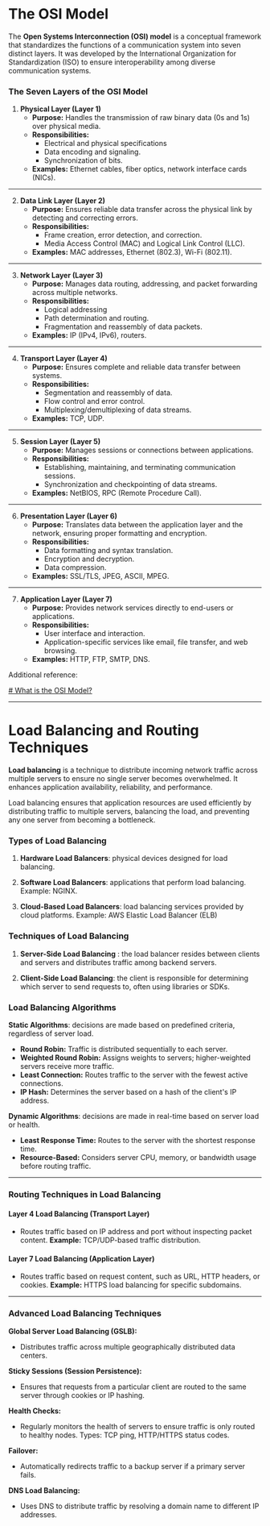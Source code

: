 # **The OSI Model**

The **Open Systems Interconnection (OSI) model** is a conceptual framework that standardizes the functions of a communication system into seven distinct layers. It was developed by the International Organization for Standardization (ISO) to ensure interoperability among diverse communication systems.

### **The Seven Layers of the OSI Model**

1.  **Physical Layer (Layer 1)**
    -   **Purpose:** Handles the transmission of raw binary data (0s and 1s) over physical media.
    -   **Responsibilities:**
        -   Electrical and physical specifications 
        -   Data encoding and signaling.
        -   Synchronization of bits.
    -   **Examples:** Ethernet cables, fiber optics, network interface cards (NICs).

----------

2.  **Data Link Layer (Layer 2)**
    -   **Purpose:** Ensures reliable data transfer across the physical link by detecting and correcting errors.
    -   **Responsibilities:**
        -   Frame creation, error detection, and correction.
        -   Media Access Control (MAC) and Logical Link Control (LLC).
    -   **Examples:** MAC addresses, Ethernet (802.3), Wi-Fi (802.11).

----------

3.  **Network Layer (Layer 3)**
    -   **Purpose:** Manages data routing, addressing, and packet forwarding across multiple networks.
    -   **Responsibilities:**
        -   Logical addressing 
        -   Path determination and routing.
        -   Fragmentation and reassembly of data packets.
    -   **Examples:** IP (IPv4, IPv6), routers.

----------

4.  **Transport Layer (Layer 4)**
    -   **Purpose:** Ensures complete and reliable data transfer between systems.
    -   **Responsibilities:**
        -   Segmentation and reassembly of data.
        -   Flow control and error control.
        -   Multiplexing/demultiplexing of data streams.
    -   **Examples:** TCP, UDP.

----------

5.  **Session Layer (Layer 5)**
    -   **Purpose:** Manages sessions or connections between applications.
    -   **Responsibilities:**
        -   Establishing, maintaining, and terminating communication sessions.
        -   Synchronization and checkpointing of data streams.
    -   **Examples:** NetBIOS, RPC (Remote Procedure Call).

----------

6.  **Presentation Layer (Layer 6)**
    -   **Purpose:** Translates data between the application layer and the network, ensuring proper formatting and encryption.
    -   **Responsibilities:**
        -   Data formatting and syntax translation.
        -   Encryption and decryption.
        -   Data compression.
    -   **Examples:** SSL/TLS, JPEG, ASCII, MPEG.

----------

7.  **Application Layer (Layer 7)**
    -   **Purpose:** Provides network services directly to end-users or applications.
    -   **Responsibilities:**
        -   User interface and interaction.
        -   Application-specific services like email, file transfer, and web browsing.
    -   **Examples:** HTTP, FTP, SMTP, DNS.

Additional reference:

[# What is the OSI Model?](https://www.cloudflare.com/learning/ddos/glossary/open-systems-interconnection-model-osi/)

------
# **Load Balancing and Routing Techniques**

**Load balancing** is a technique to distribute incoming network traffic across multiple servers to ensure no single server becomes overwhelmed. It enhances application availability, reliability, and performance.

Load balancing ensures that application resources are used efficiently by distributing traffic to multiple servers, balancing the load, and preventing any one server from becoming a bottleneck.


### **Types of Load Balancing**

1.  **Hardware Load Balancers**: physical devices designed for load balancing.

2.  **Software Load Balancers**:  applications that perform load balancing. Example:  NGINX.
 
3.  **Cloud-Based Load Balancers**: load balancing services provided by cloud platforms. Example: AWS Elastic Load Balancer (ELB)

### **Techniques of Load Balancing**

1.  **Server-Side Load Balancing** : the load balancer resides between clients and servers and distributes traffic among backend servers.

2. **Client-Side Load Balancing**: the client is responsible for determining which server to send requests to, often using libraries or SDKs.


### **Load Balancing Algorithms**

**Static Algorithms**: decisions are made based on predefined criteria, regardless of server load.

 - **Round Robin:** Traffic is distributed sequentially to each server.
 - **Weighted Round Robin:** Assigns weights to servers; higher-weighted servers receive more traffic.
 -  **Least Connection:** Routes traffic to the server with the fewest active connections.
  - **IP Hash:** Determines the server based on a hash of the client's IP address.

    
**Dynamic Algorithms**: decisions are made in real-time based on server load or health.
-  **Least Response Time:** Routes to the server with the shortest response time.
- **Resource-Based:** Considers server CPU, memory, or bandwidth usage before routing traffic.
----------

### **Routing Techniques in Load Balancing**

#### **Layer 4 Load Balancing (Transport Layer)**
-   Routes traffic based on IP address and port without inspecting packet content. **Example:** TCP/UDP-based traffic distribution.

#### **Layer 7 Load Balancing (Application Layer)**

-   Routes traffic based on request content, such as URL, HTTP headers, or cookies. **Example:** HTTPS load balancing for specific subdomains.

----------

### **Advanced Load Balancing Techniques**
**Global Server Load Balancing (GSLB):**
- Distributes traffic across multiple geographically distributed data centers.

**Sticky Sessions (Session Persistence):**
- Ensures that requests from a particular client are routed to the same server through cookies or IP hashing.

**Health Checks:**
-   Regularly monitors the health of servers to ensure traffic is only routed to healthy nodes. Types: TCP ping, HTTP/HTTPS status codes.
 
 **Failover:**
 - Automatically redirects traffic to a backup server if a primary server fails.

**DNS Load Balancing:**
- Uses DNS to distribute traffic by resolving a domain name to different IP addresses.
